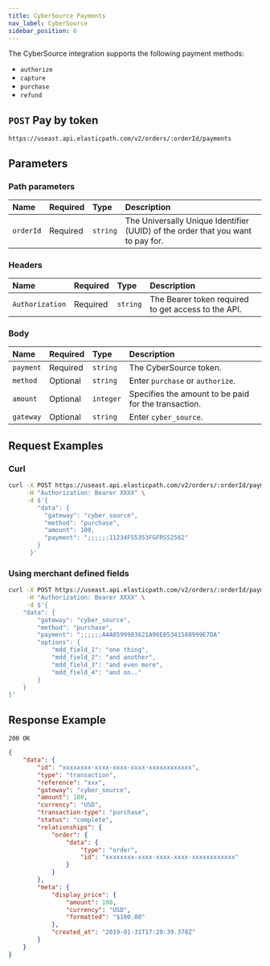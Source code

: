 ```yaml
---
title: CyberSource Payments
nav_label: CyberSource
sidebar_position: 6
---
```


The CyberSource integration supports the following payment methods:

- `authorize`
- `capture`
- `purchase`
- `refund`

## `POST` Pay by token

```http
https://useast.api.elasticpath.com/v2/orders/:orderId/payments
```

## Parameters

### Path parameters

| Name      | Required | Type     | Description                                |
|:----------|:---------|:---------|:-------------------------------------------|
| `orderId` | Required | `string` | The Universally Unique Identifier (UUID) of the order that you want to pay for. |

### Headers

| Name            | Required | Type     | Description                          |
|:----------------|:---------|:---------|:-------------------------------------|
| `Authorization` | Required | `string` | The Bearer token required to get access to the API. |

### Body

| Name      | Required | Type     | Description                      |
|:----------|:---------|:---------|:---------------------------------|
| `payment` | Required | `string` | The CyberSource token.           |
| `method`  | Optional | `string` | Enter `purchase` or `authorize`. |
| `amount` | Optional | `integer` | Specifies the amount to be paid for the transaction. |
| `gateway` | Optional | `string` | Enter `cyber_source`.            |

## Request Examples

### Curl

```bash
curl -X POST https://useast.api.elasticpath.com/v2/orders/:orderId/payments \
     -H "Authorization: Bearer XXXX" \
     -d $'{
        "data": {
          "gateway": "cyber_source",
          "method": "purchase",
          "amount": 100,
          "payment": ";;;;;;11234FS5353FGFRSS2562"
        }
      }'
```

### Using merchant defined fields

```bash
curl -X POST https://useast.api.elasticpath.com/v2/orders/:orderId/payments \
     -H "Authorization: Bearer XXXX" \
     -d $'{
    "data": {
        "gateway": "cyber_source",
        "method": "purchase",
        "payment": ";;;;;;A4A0599983621A96E05341588999E7DA"
        "options": {
            "mdd_field_1": "one thing",
            "mdd_field_2": "and another",
            "mdd_field_3": "and even more",
            "mdd_field_4": "and on.."
        }
    }
}'
```

## Response Example

`200 OK`

```json
{
    "data": {
        "id": "xxxxxxxx-xxxx-xxxx-xxxx-xxxxxxxxxxxx",
        "type": "transaction",
        "reference": "xxx",
        "gateway": "cyber_source",
        "amount": 100,
        "currency": "USD",
        "transaction-type": "purchase",
        "status": "complete",
        "relationships": {
            "order": {
                "data": {
                    "type": "order",
                    "id": "xxxxxxxx-xxxx-xxxx-xxxx-xxxxxxxxxxxx"
                }
            }
        },
        "meta": {
            "display_price": {
                "amount": 100,
                "currency": "USD",
                "formatted": "$100.00"
            },
            "created_at": "2019-01-31T17:20:39.378Z"
        }
    }
}
```
